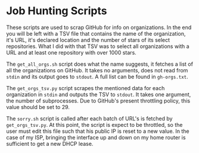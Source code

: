# Job Hunting Scripts

These scripts are used to scrap GitHub for info on organizations.
In the end you will be left with a TSV file that contains the name of the organization, it's URL, it's declared location and the number of stars of its select repositories.
What I did with that TSV was to select all organizations with a URL and at least one repository with over 1000 stars.

The `get_all_orgs.sh` script does what the name suggests, it fetches a list of all the organizations on GitHub. It takes no arguments, does not read from `stdin` and its output goes to `stdout`. A full list can be found in `gh-orgs.txt`.

The `get_orgs_tsv.py` script scrapes the mentioned data for each organization in `stdin` and outputs the TSV to `stdout`. It takes one argument, the number of subprocesses. Due to GitHub's present throttling policy, this value should be set to 29.

The `sorry.sh` script is called after each batch of URL's is fetched by `get_orgs_tsv.py`. At this point, the script is expect to be throttled, so the user must edit this file such that his public IP is reset to a new value. In the case of my ISP, bringing the interface up and down on my home router is sufficient to get a new DHCP lease.

